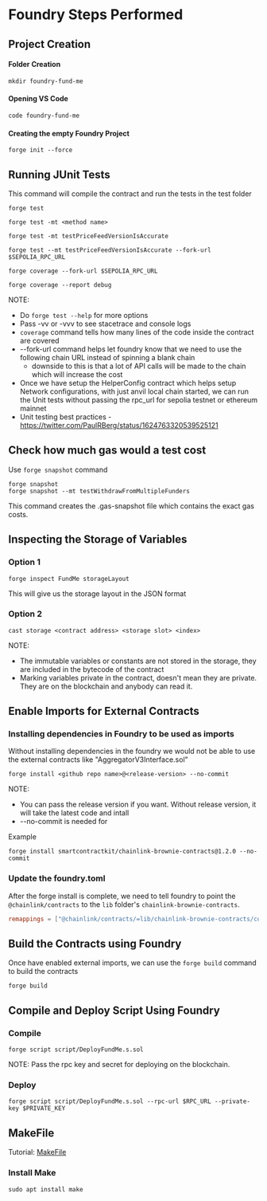 # Foundry Steps Performed

## Project Creation
#### Folder Creation
```shell
mkdir foundry-fund-me
```
#### Opening VS Code 
```shell
code foundry-fund-me
```
#### Creating the empty Foundry Project
```shell
forge init --force
```

## Running JUnit Tests
This command will compile the contract and run the tests in the test folder 
```shell
forge test

forge test -mt <method name>

forge test -mt testPriceFeedVersionIsAccurate

forge test --mt testPriceFeedVersionIsAccurate --fork-url $SEPOLIA_RPC_URL

forge coverage --fork-url $SEPOLIA_RPC_URL

forge coverage --report debug
```
NOTE: 
- Do `forge test --help` for more options
- Pass -vv or -vvv to see stacetrace and console logs
- `coverage` command tells how many lines of the code inside the contract are covered
- --fork-url command helps let foundry know that we need to use the following chain URL instead of spinning a blank chain
    - downside to this is that a lot of API calls will be made to the chain which will increase the cost 
- Once we have setup the HelperConfig contract which helps setup Network configurations, with just anvil local chain started, we can run the Unit tests without passing the rpc_url for sepolia testnet or ethereum mainnet
- Unit testing best practices - https://twitter.com/PaulRBerg/status/1624763320539525121

## Check how much gas would a test cost
Use `forge snapshot` command 
```shell
forge snapshot 
forge snapshot --mt testWithdrawFromMultipleFunders
```
This command creates the .gas-snapshot file which contains the exact gas costs.  

## Inspecting the Storage of Variables
### Option 1
```shell
forge inspect FundMe storageLayout
```
This will give us the storage layout in the JSON format

### Option 2
```shell
cast storage <contract address> <storage slot> <index>
```

NOTE: 
- The immutable variables or constants are not stored in the storage, they are included in the bytecode of the contract
- Marking variables private in the contract, doesn't mean they are private. They are on the blockchain and anybody can read it. 

## Enable Imports for External Contracts
### Installing dependencies in Foundry to be used as imports
Without installing dependencies in the foundry we would not be able to use the external contracts like "AggregatorV3Interface.sol"
```shell
forge install <github repo name>@<release-version> --no-commit
```
NOTE: 
 - You can pass the release version if you want. Without release version, it will take the latest code and intall 
 - --no-commit is needed for <TBD>

Example
```shell
forge install smartcontractkit/chainlink-brownie-contracts@1.2.0 --no-commit
```

### Update the foundry.toml
After the forge install is complete, we need to tell foundry to point the `@chainlink/contracts` to the `lib` folder's `chainlink-brownie-contracts`.

```toml
remappings = ["@chainlink/contracts/=lib/chainlink-brownie-contracts/contracts/"]
```

## Build the Contracts using Foundry
Once have enabled external imports, we can use the `forge build` command to build the contracts
```shell
forge build
```

## Compile and Deploy Script Using Foundry 
### Compile
```shell
forge script script/DeployFundMe.s.sol
```

NOTE: Pass the rpc key and secret for deploying on the blockchain. 

### Deploy
```shell
forge script script/DeployFundMe.s.sol --rpc-url $RPC_URL --private-key $PRIVATE_KEY
```

## MakeFile
Tutorial: [MakeFile](https://makefiletutorial.com/)

### Install Make
```shell
sudo apt install make
```